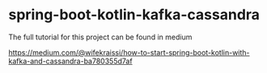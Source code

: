 # spring-boot-kotlin-kafka-cassandra

The full tutorial for this project can be found in medium

https://medium.com/@wifekraissi/how-to-start-spring-boot-kotlin-with-kafka-and-cassandra-ba780355d7af
